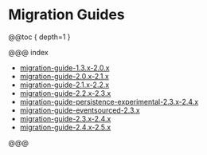 <a id="migration"></a>
# Migration Guides

@@toc { depth=1 }

@@@ index

* [migration-guide-1.3.x-2.0.x](migration-guide-1.3.x-2.0.x.md)
* [migration-guide-2.0.x-2.1.x](migration-guide-2.0.x-2.1.x.md)
* [migration-guide-2.1.x-2.2.x](migration-guide-2.1.x-2.2.x.md)
* [migration-guide-2.2.x-2.3.x](migration-guide-2.2.x-2.3.x.md)
* [migration-guide-persistence-experimental-2.3.x-2.4.x](migration-guide-persistence-experimental-2.3.x-2.4.x.md)
* [migration-guide-eventsourced-2.3.x](migration-guide-eventsourced-2.3.x.md)
* [migration-guide-2.3.x-2.4.x](migration-guide-2.3.x-2.4.x.md)
* [migration-guide-2.4.x-2.5.x](migration-guide-2.4.x-2.5.x.md)

@@@